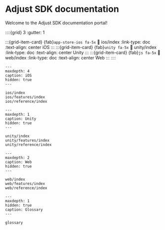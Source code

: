 # Adjust SDK documentation

Welcome to the Adjust SDK documentation portal!

::::{grid} 3
:gutter: 1

:::{grid-item-card} {fab}`app-store-ios fa-5x`
:link: ios/index
:link-type: doc
:text-align: center
iOS
:::
:::{grid-item-card} {fab}`unity fa-5x`
:link: unity/index
:link-type: doc
:text-align: center
Unity
:::
:::{grid-item-card} {fab}`js fa-5x`
:link: web/index
:link-type: doc
:text-align: center
Web
:::
::::

```{toctree}
---
maxdepth: 4
caption: iOS
hidden: true
---

ios/index
ios/features/index
ios/reference/index

```

```{toctree}
---
maxdepth: 1
caption: Unity
hidden: true
---

unity/index
unity/features/index
unity/reference/index

```

```{toctree}
---
maxdepth: 2
caption: Web
hidden: true
---

web/index
web/features/index
web/reference/index

```

```{toctree}
---
maxdepth: 1
hidden: true
caption: Glossary
---

glossary
```

